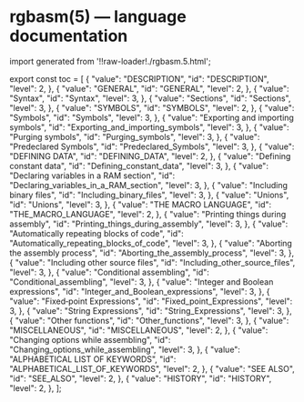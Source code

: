 # rgbasm(5) — language documentation

import generated from '!!raw-loader!./rgbasm.5.html';

<div className="manual-text" dangerouslySetInnerHTML={{ __html: generated }} />

export const toc = [
{
	"value": "DESCRIPTION",
	"id": "DESCRIPTION",
	"level": 2,
},
{
	"value": "GENERAL",
	"id": "GENERAL",
	"level": 2,
},
{
	"value": "Syntax",
	"id": "Syntax",
	"level": 3,
},
{
	"value": "Sections",
	"id": "Sections",
	"level": 3,
},
{
	"value": "SYMBOLS",
	"id": "SYMBOLS",
	"level": 2,
},
{
	"value": "Symbols",
	"id": "Symbols",
	"level": 3,
},
{
	"value": "Exporting and importing symbols",
	"id": "Exporting_and_importing_symbols",
	"level": 3,
},
{
	"value": "Purging symbols",
	"id": "Purging_symbols",
	"level": 3,
},
{
	"value": "Predeclared Symbols",
	"id": "Predeclared_Symbols",
	"level": 3,
},
{
	"value": "DEFINING DATA",
	"id": "DEFINING_DATA",
	"level": 2,
},
{
	"value": "Defining constant data",
	"id": "Defining_constant_data",
	"level": 3,
},
{
	"value": "Declaring variables in a RAM section",
	"id": "Declaring_variables_in_a_RAM_section",
	"level": 3,
},
{
	"value": "Including binary files",
	"id": "Including_binary_files",
	"level": 3,
},
{
	"value": "Unions",
	"id": "Unions",
	"level": 3,
},
{
	"value": "THE MACRO LANGUAGE",
	"id": "THE_MACRO_LANGUAGE",
	"level": 2,
},
{
	"value": "Printing things during assembly",
	"id": "Printing_things_during_assembly",
	"level": 3,
},
{
	"value": "Automatically repeating blocks of code",
	"id": "Automatically_repeating_blocks_of_code",
	"level": 3,
},
{
	"value": "Aborting the assembly process",
	"id": "Aborting_the_assembly_process",
	"level": 3,
},
{
	"value": "Including other source files",
	"id": "Including_other_source_files",
	"level": 3,
},
{
	"value": "Conditional assembling",
	"id": "Conditional_assembling",
	"level": 3,
},
{
	"value": "Integer and Boolean expressions",
	"id": "Integer_and_Boolean_expressions",
	"level": 3,
},
{
	"value": "Fixed‐point Expressions",
	"id": "Fixed_point_Expressions",
	"level": 3,
},
{
	"value": "String Expressions",
	"id": "String_Expressions",
	"level": 3,
},
{
	"value": "Other functions",
	"id": "Other_functions",
	"level": 3,
},
{
	"value": "MISCELLANEOUS",
	"id": "MISCELLANEOUS",
	"level": 2,
},
{
	"value": "Changing options while assembling",
	"id": "Changing_options_while_assembling",
	"level": 3,
},
{
	"value": "ALPHABETICAL LIST OF KEYWORDS",
	"id": "ALPHABETICAL_LIST_OF_KEYWORDS",
	"level": 2,
},
{
	"value": "SEE ALSO",
	"id": "SEE_ALSO",
	"level": 2,
},
{
	"value": "HISTORY",
	"id": "HISTORY",
	"level": 2,
},
];
